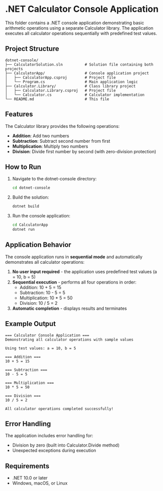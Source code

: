 # .NET Calculator Console Application

This folder contains a .NET console application demonstrating basic arithmetic operations using a separate Calculator library. The application executes all calculator operations sequentially with predefined test values.

## Project Structure

```
dotnet-console/
├── CalculatorSolution.sln          # Solution file containing both projects
├── CalculatorApp/                  # Console application project
│   ├── CalculatorApp.csproj        # Project file
│   └── Program.cs                  # Main application logic
├── Calculator.Library/             # Class library project
│   ├── Calculator.Library.csproj   # Project file
│   └── Calculator.cs               # Calculator implementation
└── README.md                       # This file
```

## Features

The Calculator library provides the following operations:
- **Addition**: Add two numbers
- **Subtraction**: Subtract second number from first
- **Multiplication**: Multiply two numbers
- **Division**: Divide first number by second (with zero-division protection)

## How to Run

1. Navigate to the dotnet-console directory:
   ```bash
   cd dotnet-console
   ```

2. Build the solution:
   ```bash
   dotnet build
   ```

3. Run the console application:
   ```bash
   cd CalculatorApp
   dotnet run
   ```

## Application Behavior

The console application runs in **sequential mode** and automatically demonstrates all calculator operations:

1. **No user input required** - the application uses predefined test values (a = 10, b = 5)
2. **Sequential execution** - performs all four operations in order:
   - Addition: 10 + 5 = 15
   - Subtraction: 10 - 5 = 5
   - Multiplication: 10 * 5 = 50
   - Division: 10 / 5 = 2
3. **Automatic completion** - displays results and terminates

## Example Output

```
=== Calculator Console Application ===
Demonstrating all calculator operations with sample values

Using test values: a = 10, b = 5

=== Addition ===
10 + 5 = 15

=== Subtraction ===
10 - 5 = 5

=== Multiplication ===
10 * 5 = 50

=== Division ===
10 / 5 = 2

All calculator operations completed successfully!
```

## Error Handling

The application includes error handling for:
- Division by zero (built into Calculator.Divide method)
- Unexpected exceptions during execution

## Requirements

- .NET 10.0 or later
- Windows, macOS, or Linux